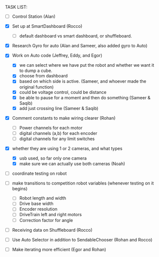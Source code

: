 TASK LIST:

- [ ] Control Station (Alan)

- [x] Set up at SmartDashboard (Rocco)
  - [ ] default dashboard vs smart dashboard, or shuffleboard.
   
- [x] Research Gyro for auto (Alan and Sameer, also added gyro to Auto)

- [x] Work on Auto code (Jeffrey, Eddy, and Egor)
  - [x] we can select where we have put the robot and whether we want it to dump a cube.
  - [x] choose from dashboard
  - [x] based on which side is active. (Sameer, and whoever made the original function)
  - [x] could be voltage control, could be distance
  - [x] be able to pause for a moment and then do something (Sameer & Saqib)
  - [x] add just crossing line (Sameer & Saqib)
  
- [x] Comment constants to make wiring clearer (Rohan)
  - [ ] Power channels for each motor
  - [ ] digital channels (a,b) for each encoder
  - [ ] digital channels for any limit switches
  
- [x] whether they are using 1 or 2 cameras, and what types 
    - [x] usb used, so far only one camera
    - [x] make sure we can actually use both cameras (Noah)

- [ ] coordinate testing on robot

- [ ] make transitions to competition robot variables (whenever testing on it begins)
  - [ ] Robot length and width
  - [ ] Drive base width
  - [ ] Encoder resolution
  - [ ] DriveTrain left and right motors
  - [ ] Correction factor for angle
 
- [ ] Receiving data on Shuffleboard (Rocco)

- [ ] Use Auto Selector in addition to SendableChooser (Rohan and Rocco)

- [ ] Make iterating more efficient (Egor and Rohan)
